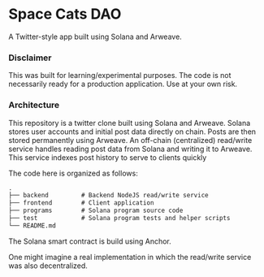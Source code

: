 # Space Cats DAO

A Twitter-style app built using Solana and Arweave.

### Disclaimer

This was built for learning/experimental purposes. The code is not necessarily ready for a production application. Use at your own risk.

### Architecture

This repository is a twitter clone built using Solana and Arweave. Solana stores user accounts and initial post data directly on chain. Posts are then stored permanently using Arweave. An off-chain (centralized) read/write service handles reading post data from Solana and writing it to Arweave. This service indexes post history to serve to clients quickly

The code here is organized as follows:

```md
.
├── backend         # Backend NodeJS read/write service
├── frontend        # Client application
├── programs        # Solana program source code
├── test            # Solana program tests and helper scripts
└── README.md
```

The Solana smart contract is build using Anchor.

One might imagine a real implementation in which the read/write service was also decentralized.
